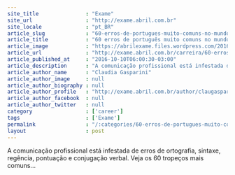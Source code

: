 ```yaml
---
site_title               : "Exame"
site_url                 : "http://exame.abril.com.br"
site_locale              : "pt_BR"
article_slug             : "60-erros-de-portugues-muito-comuns-no-mundo-do-trabalho"
article_title            : "60 erros de português muito comuns no mundo do trabalho"
article_image            : "https://abrilexame.files.wordpress.com/2016/10/size_960_16_9_bolinhadepapel1.png?w=960"
article_url              : "http://exame.abril.com.br/carreira/60-erros-de-portugues-muito-comuns-no-mundo-do-trabalho-2/"
article_published_at     : "2016-10-10T06:00:30-03:00"
article_description      : "A comunicação profissional está infestada de erros de ortografia, sintaxe, regência, pontuação e conjugação verbal. Veja os 60 tropeços mais comuns..."
article_author_name      : "Claudia Gasparini"
article_author_image     : null
article_author_biography : null
article_author_profile   : "http://exame.abril.com.br/author/claugasparini/"
article_author_facebook  : null
article_author_twitter   : null
category                 : ['career']
tags                     : ['Exame']
permalink                : "/:categories/60-erros-de-portugues-muito-comuns-no-mundo-do-trabalho/"
layout                   : post
---
```


A comunicação profissional está infestada de erros de ortografia, sintaxe, regência, pontuação e conjugação verbal. Veja os 60 tropeços mais comuns...
